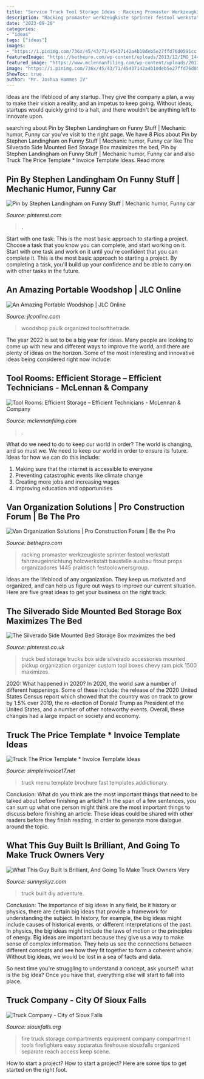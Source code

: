 ```yaml
---
title: "Service Truck Tool Storage Ideas : Racking Promaster Werkzeugkiste Sprinter Festool Werkstatt Fahrzeugeinrichtung Holzwerkstatt Baustelle Ausbau Fitout Props Organizadores 1445 Praktisch Festoolownersgroup"
description: "Racking promaster werkzeugkiste sprinter festool werkstatt fahrzeugeinrichtung holzwerkstatt baustelle ausbau fitout props organizadores 1445 praktisch festoolownersgroup"
date: "2023-09-20"
categories:
- "ideas"
tags: ["ideas"]
images:
- "https://i.pinimg.com/736x/45/43/71/45437142a4b10deb5e27ffd76d0591cc.jpg"
featuredImage: "https://bethepro.com/wp-content/uploads/2013/12/IMG_1445.jpg"
featured_image: "https://www.mclennanfiling.com/wp-content/uploads/2017/03/1-Tool-Room.jpg"
image: "https://i.pinimg.com/736x/45/43/71/45437142a4b10deb5e27ffd76d0591cc.jpg"
ShowToc: true
author: "Mr. Joshua Hammes IV"
---
```



Ideas are the lifeblood of any startup. They give the company a plan, a way to make their vision a reality, and an impetus to keep going. Without ideas, startups would quickly grind to a halt, and there wouldn't be anything left to innovate upon.

	

		
searching about Pin by Stephen Landingham on Funny Stuff | Mechanic humor, Funny car you've visit to the right page. We have 8 Pics about Pin by Stephen Landingham on Funny Stuff | Mechanic humor, Funny car like The Silverado Side Mounted Bed Storage Box maximizes the bed, Pin by Stephen Landingham on Funny Stuff | Mechanic humor, Funny car and also Truck The Price Template * Invoice Template Ideas. Read more:
		
    
## Pin By Stephen Landingham On Funny Stuff | Mechanic Humor, Funny Car

<img loading=lazy src="https://i.pinimg.com/736x/82/60/c5/8260c5bf5db7bc398aece613914434c7--mechanic-tools-tool-box.jpg" onerror="this.onerror=null;this.src='https://tse2.mm.bing.net/th?id=OIP.m2h32Q5V0Zjq-mKXUtxFpAHaIT&amp;pid=15.1';" alt="Pin by Stephen Landingham on Funny Stuff | Mechanic humor, Funny car">

_Source: pinterest.com_

>. 

	

Start with one task: This is the most basic approach to starting a project. Choose a task that you know you can complete, and start working on it.
Start with one task and work on it until you're confident that you can complete it. This is the most basic approach to starting a project. By completing a task, you'll build up your confidence and be able to carry on with other tasks in the future.

    
## An Amazing Portable Woodshop | JLC Online

<img loading=lazy src="https://cdnassets.hw.net/d8/98/3354ae5f4f519d9ecc88c1aecb2e/frane-an-amazing-portable-woodshop-1.jpg" onerror="this.onerror=null;this.src='https://tse4.mm.bing.net/th?id=OIP.zDf-juITxduAwC5KJ_QM6QHaFV&amp;pid=15.1';" alt="An Amazing Portable Woodshop | JLC Online">

_Source: jlconline.com_

>woodshop paulk organized toolsofthetrade. 

	

The year 2022 is set to be a big year for ideas. Many people are looking to come up with new and different ways to improve the world, and there are plenty of ideas on the horizon. Some of the most interesting and innovative ideas being considered right now include: 

    
## Tool Rooms: Efficient Storage – Efficient Technicians - McLennan &amp; Company

<img loading=lazy src="https://www.mclennanfiling.com/wp-content/uploads/2017/03/1-Tool-Room.jpg" onerror="this.onerror=null;this.src='https://tse2.mm.bing.net/th?id=OIP._1NRnuJ85za72J5-EYtsFAHaJ4&amp;pid=15.1';" alt="Tool Rooms: Efficient Storage – Efficient Technicians - McLennan &amp; Company">

_Source: mclennanfiling.com_

>. 

	

What do we need to do to keep our world in order?
The world is changing, and so must we. We need to keep our world in order to ensure its future. Ideas for how we can do this include: 
1. Making sure that the internet is accessible to everyone 
2. Preventing catastrophic events like climate change 
3. Creating more jobs and increasing wages 
4. Improving education and opportunities 

    
## Van Organization Solutions | Pro Construction Forum | Be The Pro

<img loading=lazy src="https://bethepro.com/wp-content/uploads/2013/12/IMG_1445.jpg" onerror="this.onerror=null;this.src='https://tse4.mm.bing.net/th?id=OIP.r9zskYuMT4IvF-3IdWIwKAHaJ4&amp;pid=15.1';" alt="Van Organization Solutions | Pro Construction Forum | Be the Pro">

_Source: bethepro.com_

>racking promaster werkzeugkiste sprinter festool werkstatt fahrzeugeinrichtung holzwerkstatt baustelle ausbau fitout props organizadores 1445 praktisch festoolownersgroup. 

	

Ideas are the lifeblood of any organization. They keep us motivated and organized, and can help us figure out ways to improve our current situation. Here are five great ideas to get your business on the right track: 

    
## The Silverado Side Mounted Bed Storage Box Maximizes The Bed

<img loading=lazy src="https://i.pinimg.com/736x/45/43/71/45437142a4b10deb5e27ffd76d0591cc.jpg" onerror="this.onerror=null;this.src='https://tse2.mm.bing.net/th?id=OIP.0hHFLbeTePJkdKz35tIcKgHaHa&amp;pid=15.1';" alt="The Silverado Side Mounted Bed Storage Box maximizes the bed">

_Source: pinterest.co.uk_

>truck bed storage trucks box side silverado accessories mounted pickup organization organizer custom tool boxes chevy ram pick 1500 maximizes. 

	

2020: What happened in 2020?
In 2020, the world saw a number of different happenings. Some of these include: the release of the 2020 United States Census report which showed that the country was on track to grow by 1.5% over 2019, the re-election of Donald Trump as President of the United States, and a number of other noteworthy events. Overall, these changes had a large impact on society and economy.

    
## Truck The Price Template * Invoice Template Ideas

<img loading=lazy src="https://simpleinvoice17.net/wp-content/uploads/2019/12/food-truck-menu-template-fast-food-brochure-menu-truck-the-price-template.jpg" onerror="this.onerror=null;this.src='https://tse4.mm.bing.net/th?id=OIP.ISBSSHCtxtMWl0uf9mvJEAHaGh&amp;pid=15.1';" alt="Truck The Price Template * Invoice Template Ideas">

_Source: simpleinvoice17.net_

>truck menu template brochure fast templates addictionary. 

	

Conclusion: What do you think are the most important things that need to be talked about before finishing an article?
In the span of a few sentences, you can sum up what one person might think are the most important things to discuss before finishing an article. These ideas could be shared with other readers before they finish reading, in order to generate more dialogue around the topic.

    
## What This Guy Built Is Brilliant, And Going To Make Truck Owners Very

<img loading=lazy src="https://www.sunnyskyz.com/uploads/2014/10/sdyrk-02-DoGjSiT.jpg" onerror="this.onerror=null;this.src='https://tse1.mm.bing.net/th?id=OIP.i5AUxMud1NzbhgvN8hmMOAHaE7&amp;pid=15.1';" alt="What This Guy Built Is Brilliant, And Going To Make Truck Owners Very">

_Source: sunnyskyz.com_

>truck built diy adventure. 

	

Conclusion: The importance of big ideas
In any field, be it history or physics, there are certain big ideas that provide a framework for understanding the subject. In history, for example, the big ideas might include causes of historical events, or different interpretations of the past. In physics, the big ideas might include the laws of motion or the principles of energy.
Big ideas are important because they give us a way to make sense of complex information. They help us see the connections between different concepts and see how they fit together to form a coherent whole. Without big ideas, we would be lost in a sea of facts and data.

So next time you're struggling to understand a concept, ask yourself: what is the big idea? Once you have that, everything else will start to fall into place.

    
## Truck Company - City Of Sioux Falls

<img loading=lazy src="https://www.siouxfalls.org/-/media/Images/fire/firehouse/equipment/Truck-3-Compartment.ashx?la=en&amp;hash=9CFEC28553E7C05F3678E8BC05C23BB243A68EEC" onerror="this.onerror=null;this.src='https://tse1.mm.bing.net/th?id=OIP.h9mc4xMApUBz7-CxDrb6AAHaJ4&amp;pid=15.1';" alt="Truck Company - City of Sioux Falls">

_Source: siouxfalls.org_

>fire truck storage compartments equipment company compartment tools firefighters easy apparatus firehouse siouxfalls organized separate reach access keep scene. 

	

How to start a project?
How to start a project? Here are some tips to get started on the right foot.

